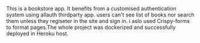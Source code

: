 This is a bookstore app. It benefits from a customised authentication system using allauth thirdparty app. users can't see list of books nor search them unless they regiseter in the site and sign in. i aslo used Crispy-forms to format pages.The whole project was dockerized and successfully deployed in Heroku host.
